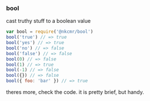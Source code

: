 ### bool
cast truthy stuff to a boolean value
```javascript
var bool = require('@nkcmr/bool')
bool('true') // => true
bool('yes') // => true
bool('no') // => false
bool('false') // => false
bool(0) // => false
bool(1) // => true
bool(-1) // => false
bool({}) // => false
bool({ foo: 'bar' }) // => true
```
theres more, check the code. it is pretty brief, but handy.

